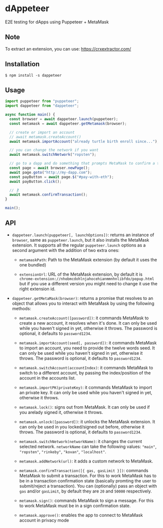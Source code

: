 # dAppeteer

E2E testing for dApps using Puppeteer + MetaMask

## Note

To extract an extension, you can use:
https://crxextractor.com/

## Installation

```
$ npm install -s dappeteer
```

## Usage

```js
import puppeteer from "puppeteer";
import dappeteer from "dappeteer";

async function main() {
  const browser = await dappeteer.launch(puppeteer);
  const metamask = await dappeteer.getMetamask(browser);

  // create or import an account
  // await metamask.createAccount()
  await metamask.importAccount("already turtle birth enroll since...");

  // you can change the network if you want
  await metamask.switchNetwork("ropsten");

  // go to a dapp and do something that prompts MetaMask to confirm a transaction
  const page = await browser.newPage();
  await page.goto("http://my-dapp.com");
  const payButton = await page.$("#pay-with-eth");
  await payButton.click();

  // 🏌
  await metamask.confirmTransaction();
}

main();
```

## API

- `dappeteer.launch(puppeteer[, launchOptions])`: returns an instance of `browser`, same as `puppeteer.launch`, but it also installs the MetaMask extension. It supports all the regular `puppeteer.launch` options as a second argument with the addition of two extra ones:

  - `metamaskPath`: Path to the MetaMask extension (by default it uses the one bundled)

  - `extensionUrl`: URL of the MetaMask extension, by default it is `chrome-extension://nhobmcdohlnjahocehianmmnhnlibfdo/popup.html` but if you use a different version you might need to change it use the right extension id.

- `dappeteer.getMetaMask(browser)`: returns a promise that resolves to an object that allows you to interact with MetaMask by using the following methods:

  - `metamask.createAccount([password])`: it commands MetaMask to create a new account, it resolves when it's done. It can only be used while you haven't signed in yet, otherwise it throws. The password is optional, it defaults to `password1234`.

  - `metamask.importAccount(seed[, password])`: it commands MetaMask to import an account, you need to provide the twelve words seed. It can only be used while you haven't signed in yet, otherwise it throws. The password is optional, it defaults to `password1234`.

  - `metamask.switchAccount(accountIndex)`: it commands MetaMask to switch to a different account, by passing the index/position of the account in the accounts list.

  - `metamask.importPK(privateKey)`: it commands MetaMask to import an private key. It can only be used while you haven't signed in yet, otherwise it throws.

  - `metamask.lock()`: signs out from MetaMask. It can only be used if you arelady signed it, otherwise it throws.

  - `metamask.unlock([password])`: it unlocks the MetaMask extension. It can only be used in you locked/signed out before, otherwise it throws. The password is optional, it defaults to `password1234`.

  - `metamask.switchNetwork(networkName)`: it changes the current selected network. `networkName` can take the following values: `"main"`, `"ropsten"`, `"rinkeby"`, `"kovan"`, `"localhost"`.

  - `metamask.addNetwork(url)`: it adds a custom network to MetaMask.

  - `metamask.confirmTransaction([{ gas, gasLimit }])`: commands MetaMask to submit a transaction. For this to work MetaMask has to be in a transaction confirmation state (basically promting the user to submit/reject a transaction). You can (optionally) pass an object with `gas` and/or `gasLimit`, by default they are `20` and `50000` respectively.

  - `metamask.sign()`: commands MetaMask to sign a message. For this to work MetaMask must be in a sign confirmation state.

  - `metamask.approve()`: enables the app to connect to MetaMask account in privacy mode
